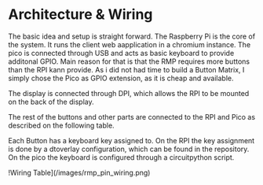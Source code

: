 # Architecture & Wiring

The basic idea and setup is straight forward. The Raspberry Pi is the core of the system. It runs the client web aapplication in a chromium instance. The pico is connected through USB and acts as basic keyboard to provide additonal GPIO. Main reason for that is that the RMP requires more buttons than the RPI kann provide. As i did not had time to build a Button Matrix, I simply chose the Pico as GPIO extension, as it is cheap and available.

The display is connected through DPI, which allows the RPI to be mounted on the back of the display.

The rest of the buttons and other parts are connected to the RPI and Pico as described on the following table. 

Each Button has a keyboard key assigned to. On the RPI the key assignment is done by a dtoverlay configuration, which can be found in the repository. On the pico the keyboard is configured through a circuitpython script. 

!Wiring Table](/images/rmp_pin_wiring.png)

